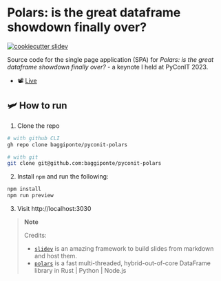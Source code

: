 # Polars: is the great dataframe showdown finally over?

[![cookiecutter slidev](https://img.shields.io/badge/cookiecutter-slidev-D4AA00?logo=cookiecutter&logoColor=fff)](https://github.com/baggiponte/cookiecutter-slidev)

Source code for the single page application (SPA) for *Polars: is the great dataframe showdown finally over?* - a keynote I held at PyConIT 2023.

- 📽️ [Live]()

## 🛩️ How to run

1. Clone the repo

```bash
# with github CLI
gh repo clone baggiponte/pyconit-polars

# with git
git clone git@github.com:baggiponte/pyconit-polars
```

2. Install `npm` and run the following:

```bash
npm install
npm run preview
```

3. Visit http://localhost:3030

> **Note**
>
> Credits:
>
> - [`slidev`](https://github.com/slidevjs/slidev) is an amazing framework to build slides from markdown and host them.
> - [`polars`](https://github.com/pola-rs/polars) is a fast multi-threaded, hybrid-out-of-core DataFrame library in Rust | Python | Node.js
